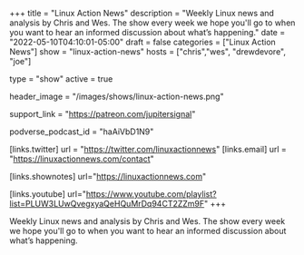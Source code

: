 +++
title = "Linux Action News"
description = "Weekly Linux news and analysis by Chris and Wes. The show every week we hope you'll go to when you want to hear an informed discussion about what’s happening."
date = "2022-05-10T04:10:01-05:00"
draft = false
categories = ["Linux Action News"]
show = "linux-action-news"
hosts = ["chris","wes", "drewdevore", "joe"]

type = "show"
active = true

header_image = "/images/shows/linux-action-news.png"

support_link = "https://patreon.com/jupitersignal"

podverse_podcast_id = "haAiVbD1N9"


[links.twitter]
  url = "https://twitter.com/linuxactionnews"
[links.email]
  url = "https://linuxactionnews.com/contact"  


[links.shownotes]
  url="https://linuxactionnews.com"

[links.youtube]
  url="https://www.youtube.com/playlist?list=PLUW3LUwQvegxyaQeHQuMrDq94CT2ZZm9F"
+++

Weekly Linux news and analysis by Chris and Wes. The show every week we hope you'll go to when you want to hear an informed discussion about what’s happening.
